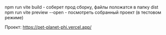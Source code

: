 npm run vite build -  соберет прод сборку, файлы положатся в папку dist
npm run vite preview --open - посмотреть собранный проект (в тестовом режиме)

Проект:
https://pet-planet-phi.vercel.app/
